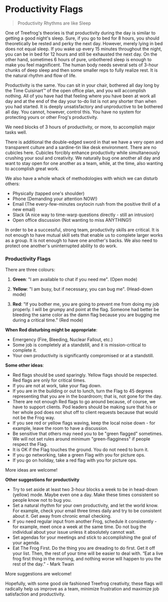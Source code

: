 # Productivity Flags

> Productivity Rhythms are like Sleep

One of Treefrog's theories is that productivity during the day is similar to getting a good night's sleep. Sure, if you go to bed for 8 hours, you should theoretically be rested and perky the next day. However, merely lying in bed does not equal sleep. If you wake up every 15 minutes throughout the night, you can be in bed for 12 hours and still be exhausted the next day. On the other hand, sometimes 6 hours of pure, unbothered sleep is enough to make you feel magnificent. The human body needs several sets of 3-hour chunks of deep sleep and then some smaller reps to fully realize rest. It is the natural rhythm and flow of life.

Productivity is the same. You can sit in your chair, bothered all day long by the Time Cuisinart™ of the open office plan, and you will accomplish nothing. All of you have had that feeling where you have been at work all day and at the end of the day your to-do list is not any shorter than when you had started. It is deeply unsatisfactory and unproductive to be bothered all day. You cannot, however, control this. You have no system for protecting yours or other Frog's productivity.

We need blocks of 3 hours of productivity, or more, to accomplish major tasks well.

There is additional the double-edged sword in that we have a very open and transparent culture and a sardine-tin like desk environment. There are no cubicles here. Cubicles forcibly enhance productivity while simultaneously crushing your soul and creativity. We naturally bug one another all day and want to stay open for one another as a team, while, at the time, also wanting to accomplish great work.

We also have a whole whack of methodologies with which we can disturb others: 

- Physically (tapped one's shoulder)
- Phone (Demanding your attention NOW!)
- Email (The every-few-minutes oxytocin rush from the positive thrill of a new email)
- Slack (A nice way to time-warp questions directly - still an intrusion)
- Open office discussion (Not wanting to miss ANYTHING!)

In order to be a successful, strong team, productivity skills are critical. It is not enough to have mutual skill sets that enable us to complete larger works as a group. It is not enough to have one another's backs. We also need to protect one another's uninterrupted ability to do work.

### Productivity Flags

There are three colours:

1. **Green**: "I am available to chat if you need me". (Open mode)

2. **Yellow**: "I am busy, but if necessary, you can bug me". (Head-down mode)

3. **Red**: "If you bother me, you are going to prevent me from doing my job properly. I will be grumpy and point at the flag. Someone had better be bleeding the same color as the damn flag because you are bugging me during a critical time." (Red mode)

**When Red disturbing might be appropriate**: 

- Emergency (Fire, Bleeding, Nuclear Fallout, etc.)
- Some job is completely at a standstill, and it is mission-critical to complete it. 
- Your own productivity is significantly compromised or at a standstill.

**Some other ideas**:

- Red flags should be used sparingly. Yellow flags should be respected. Red flags are only for critical times.
- If you are not at work, take your flag down.
- If you are in the building or out to lunch, turn the Flag to 45 degrees representing that you are in the boardroom; that is, not gone for the day.
- There are not enough Red flags to go around because, of course, we have to support clients. Pod leaders should be making sure that his or her whole pod does not shut off to client requests because that would not be the Frog way.
- If you see red or yellow flags waving, keep the local noise down - for example, leave the room to have a discussion.
- Be sensitive that others may need you to be "green flagged" sometimes. We will not set rules around minimum "green-flagginess" if people respect the Flag.
- It is OK if the Flag touches the ground. You do not need to burn it.
- If you go networking, take a green Flag with you for picture ops.
- If you go on holiday, take a red flag with you for picture ops.

More ideas are welcome!

**Other suggestions for productivity**

- Try to set aside at least two 3-hour blocks a week to be in head-down (yellow) mode. Maybe even one a day. Make these times consistent so people know not to bug you.
- Set a natural rhythm for your own productivity, and let the world know. For example, check your email three times daily and try to be consistent about it. Get away from chronic email checking.
- If you need regular input from another Frog, schedule it consistently -  for example, meet once a week at the same time. Do not bug the individual about your issue unless it absolutely cannot wait.
- Set agendas for your meetings and stick to accomplishing the goal of your agenda.
- Eat The Frog First. Do the thing you are dreading to do first. Get it off your list. Then, the rest of your time will be easier to deal with. “Eat a live frog first thing in the morning, and nothing worse will happen to you the rest of the day.” - Mark Twain

More suggestions are welcome!

Hopefully, with some good ole fashioned Treefrog creativity, these flags will radically help us improve as a team, minimize frustration and maximize job satisfaction and productivity.


